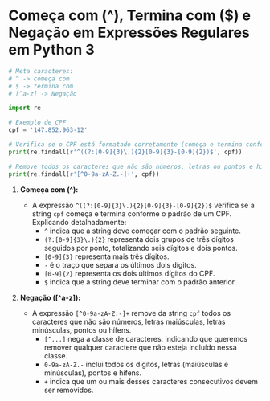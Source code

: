 # Começa com (^), Termina com ($) e Negação em Expressões Regulares em Python 3

```python
# Meta caracteres:
# ^ -> começa com
# $ -> termina com
# [^a-z] -> Negação

import re

# Exemplo de CPF
cpf = '147.852.963-12'

# Verifica se o CPF está formatado corretamente (começa e termina conforme o padrão)
print(re.findall(r'^((?:[0-9]{3}\.){2}[0-9]{3}-[0-9]{2})$', cpf))

# Remove todos os caracteres que não são números, letras ou pontos e hífens
print(re.findall(r'[^0-9a-zA-Z.-]+', cpf))
```

1. **Começa com (^):**
   - A expressão `^((?:[0-9]{3}\.){2}[0-9]{3}-[0-9]{2})$` verifica se a string `cpf` começa e termina conforme o padrão de um CPF. Explicando detalhadamente:
      - `^` indica que a string deve começar com o padrão seguinte.
      - `(?:[0-9]{3}\.){2}` representa dois grupos de três dígitos seguidos por ponto, totalizando seis dígitos e dois pontos.
      - `[0-9]{3}` representa mais três dígitos.
      - `-` é o traço que separa os últimos dois dígitos.
      - `[0-9]{2}` representa os dois últimos dígitos do CPF.
      - `$` indica que a string deve terminar com o padrão anterior.

2. **Negação ([^a-z]):**
   - A expressão `[^0-9a-zA-Z.-]+` remove da string `cpf` todos os caracteres que não são números, letras maiúsculas, letras minúsculas, pontos ou hífens.
      - `[^...]` nega a classe de caracteres, indicando que queremos remover qualquer caractere que não esteja incluído nessa classe.
      - `0-9a-zA-Z.-` inclui todos os dígitos, letras (maiúsculas e minúsculas), pontos e hífens.
      - `+` indica que um ou mais desses caracteres consecutivos devem ser removidos.
